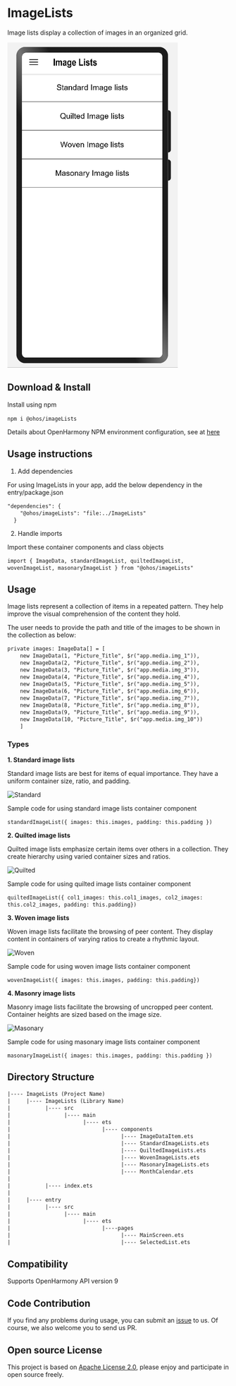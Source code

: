 # ImageLists
Image lists display a collection of images in an organized grid.

![ImageLists_GIF](./Screenshots/ImageLists.gif)

## Download & Install
Install using npm

```npm i @ohos/imageLists```

Details about OpenHarmony NPM environment configuration, see at [here](https://gitee.com/openharmony-tpc/docs/blob/master/OpenHarmony_npm_usage.md)



## Usage instructions
1. Add dependencies

For using ImageLists in your app, add the below dependency in the entry/package.json  
```
"dependencies": {
    "@ohos/imageLists": "file:../ImageLists"
  }
```

2. Handle imports

Import these container components and class objects
```
import { ImageData, standardImageList, quiltedImageList, wovenImageList, masonaryImageList } from "@ohos/imageLists"
```

## Usage
Image lists represent a collection of items in a repeated pattern. They help improve the visual comprehension of the content they hold.

The user needs to provide the path and title of the images to be shown in the collection as below:

```
private images: ImageData[] = [
    new ImageData(1, "Picture_Title", $r("app.media.img_1")),
    new ImageData(2, "Picture_Title", $r("app.media.img_2")),
    new ImageData(3, "Picture_Title", $r("app.media.img_3")),
    new ImageData(4, "Picture_Title", $r("app.media.img_4")),
    new ImageData(5, "Picture_Title", $r("app.media.img_5")),
    new ImageData(6, "Picture_Title", $r("app.media.img_6")),
    new ImageData(7, "Picture_Title", $r("app.media.img_7")),
    new ImageData(8, "Picture_Title", $r("app.media.img_8")),
    new ImageData(9, "Picture_Title", $r("app.media.img_9")),
    new ImageData(10, "Picture_Title", $r("app.media.img_10"))
    ]
```

### Types

**1. Standard image lists** 

Standard image lists are best for items of equal importance. They have a uniform container size, ratio, and padding.

![Standard](./Screenshots/Standard.png)

Sample code for using standard image lists container component
```
standardImageList({ images: this.images, padding: this.padding })
```

**2. Quilted image lists** 

Quilted image lists emphasize certain items over others in a collection. They create hierarchy using varied container sizes and ratios.

![Quilted](./Screenshots/Quilted.png)

Sample code for using quilted image lists container component
```
quiltedImageList({ col1_images: this.col1_images, col2_images: this.col2_images, padding: this.padding})
```

**3. Woven image lists** 

Woven image lists facilitate the browsing of peer content. They display content in containers of varying ratios to create a rhythmic layout.

![Woven](./Screenshots/Woven.png)

Sample code for using woven image lists container component
```
wovenImageList({ images: this.images, padding: this.padding})
```

**4. Masonry image lists**

Masonry image lists facilitate the browsing of uncropped peer content. Container heights are sized based on the image size.

![Masonary](./Screenshots/Masonary.png)

Sample code for using masonary image lists container component
```
masonaryImageList({ images: this.images, padding: this.padding })
```

## Directory Structure
```
|---- ImageLists (Project Name)
|     |---- ImageLists (Library Name)
|           |---- src
|                 |---- main
|                       |---- ets
|                             |---- components
|                                   |---- ImageDataItem.ets
|                                   |---- StandardImageLists.ets
|                                   |---- QuiltedImageLists.ets
|                                   |---- WovenImageLists.ets
|                                   |---- MasonaryImageLists.ets
|                                   |---- MonthCalendar.ets
|                                  
|           |---- index.ets
|
|     |---- entry
|           |---- src
|                 |---- main
|                       |---- ets
|                             |----pages
|                                   |---- MainScreen.ets
|                                   |---- SelectedList.ets

```

## Compatibility
Supports OpenHarmony API version 9


## Code Contribution
If you find any problems during usage, you can submit an [issue](https://github.com/Applib-OpenHarmony/ImageLists/issues) to us. Of course, we also welcome you to send us PR.


## Open source License
This project is based on [Apache License 2.0](./LICENSE), please enjoy and participate in open source freely.
